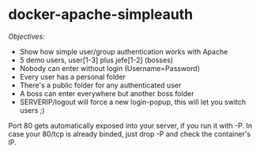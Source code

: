 # docker-apache-simpleauth

*Objectives:*
- Show how simple user/group authentication works with Apache
- 5 demo users, user[1-3] plus jefe[1-2] (bosses)
- Nobody can enter without login (Username=Password)
- Every user has a personal folder
- There's a public folder for any authenticated user
- A boss can enter everywhere but another boss folder
- SERVERIP/logout will force a new login-popup, this will let you switch users ;)

Port 80 gets automatically exposed into your server, if you run it with -P. In case your 80/tcp is already binded, just drop -P and check the container's IP.

